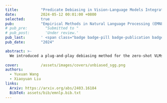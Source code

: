 ```yaml
---
title:          "Predicate Debiasing in Vision-Language Models Integration for Scene Graph Generation"
date:           2024-05-12 00:01:00 +0800
selected:       true
pub:            "Empirical Methods in Natural Language Processing (EMNLP)"
# pub_pre:        "Submitted to "
# pub_post:       'Under review.'
pub_last:       ' <span class="badge badge-pill badge-publication badge-primary">Main Conference</span>'
pub_date:       "2024"

abstract: >-
  We introduced a plug-and-play debiasing method for the zero-shot VLMs, dynamically ensembling them to address the underrepresentation issue in Scene Graph Generation (SGG) models.
  
cover:          /assets/images/covers/unbiased_sgg.png
authors:
  - Yuxuan Wang
  - Xiaoyuan Liu
links:
  Arxiv: https://arxiv.org/abs/2403.16184
  BibTeX: assets/bib/emnlp.bib.txt
---
```


